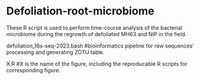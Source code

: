 # Defoliation-root-microbiome
These R script is used to perform time-course analysis of the bacterial microbiome during the regrowth of defoliated MH63 and NIP in the field.                      


defoliation_16s-seq-2023.bash #bioinformatics pipeline for raw sequences’ processing and generating ZOTU table. 

X.R #X is the name of the figure, including the reproducable R scripts for corresponding figure.
